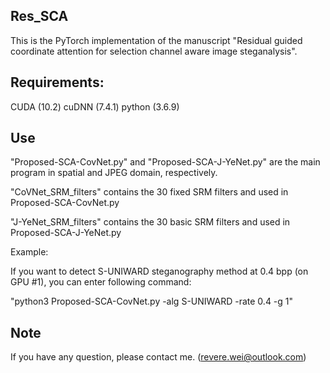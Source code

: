 
## Res_SCA

This is the PyTorch implementation of the manuscript "Residual guided coordinate attention for selection channel aware image steganalysis". 

## Requirements:
CUDA (10.2)
cuDNN (7.4.1)
python (3.6.9)

## Use
"Proposed-SCA-CovNet.py" and "Proposed-SCA-J-YeNet.py" are the main program in spatial and JPEG domain, respectively. 

"CoVNet_SRM_filters" contains the 30 fixed SRM filters and used in Proposed-SCA-CovNet.py 

"J-YeNet_SRM_filters" contains the 30 basic SRM filters and used in Proposed-SCA-J-YeNet.py 


Example: 

If you want to detect S-UNIWARD steganography method at 0.4 bpp (on GPU #1), you can enter following command:

"python3 Proposed-SCA-CovNet.py -alg S-UNIWARD -rate 0.4 -g 1"


## Note
If you have any question, please contact me. (revere.wei@outlook.com)
